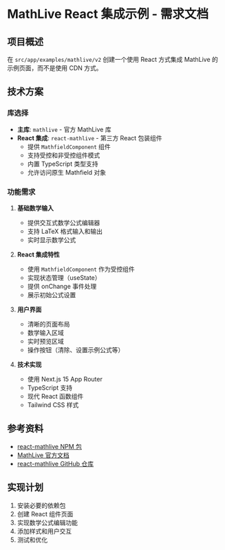 # MathLive React 集成示例 - 需求文档

## 项目概述
在 `src/app/examples/mathlive/v2` 创建一个使用 React 方式集成 MathLive 的示例页面，而不是使用 CDN 方式。

## 技术方案

### 库选择
- **主库**: `mathlive` - 官方 MathLive 库
- **React 集成**: `react-mathlive` - 第三方 React 包装组件
  - 提供 `MathfieldComponent` 组件
  - 支持受控和非受控组件模式
  - 内置 TypeScript 类型支持
  - 允许访问原生 Mathfield 对象

### 功能需求

1. **基础数学输入**
   - 提供交互式数学公式编辑器
   - 支持 LaTeX 格式输入和输出
   - 实时显示数学公式

2. **React 集成特性**
   - 使用 `MathfieldComponent` 作为受控组件
   - 实现状态管理（useState）
   - 提供 onChange 事件处理
   - 展示初始公式设置

3. **用户界面**
   - 清晰的页面布局
   - 数学输入区域
   - 实时预览区域
   - 操作按钮（清除、设置示例公式等）

4. **技术实现**
   - 使用 Next.js 15 App Router
   - TypeScript 支持
   - 现代 React 函数组件
   - Tailwind CSS 样式

## 参考资料

- [react-mathlive NPM 包](https://www.npmjs.com/package/react-mathlive)
- [MathLive 官方文档](https://mathlive.io/)
- [react-mathlive GitHub 仓库](https://github.com/concludio/react-mathlive)

## 实现计划

1. 安装必要的依赖包
2. 创建 React 组件页面
3. 实现数学公式编辑功能
4. 添加样式和用户交互
5. 测试和优化